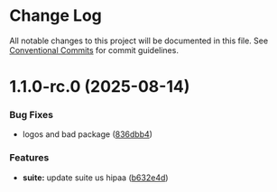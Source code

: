 # Change Log

All notable changes to this project will be documented in this file.
See [Conventional Commits](https://conventionalcommits.org) for commit guidelines.

# 1.1.0-rc.0 (2025-08-14)


### Bug Fixes

* logos and bad package ([836dbb4](https://github.com/zerobias-org/suite/commit/836dbb45c448f070166020f3119e9b38d4ab1a1a))


### Features

* **suite:** update suite us hipaa ([b632e4d](https://github.com/zerobias-org/suite/commit/b632e4d886b703ca30dd7b7ad3cdc16f9cbc18a8))
